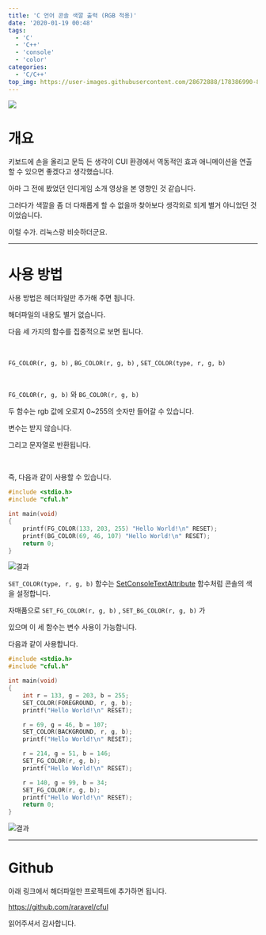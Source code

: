 ```yaml
---
title: 'C 언어 콘솔 색깔 출력 (RGB 적용)'
date: '2020-01-19 00:48'
tags:
  - 'C'
  - 'C++'
  - 'console'
  - 'color'
categories:
  - 'C/C++'
top_img: https://user-images.githubusercontent.com/28672888/178386990-8cfea95c-5cba-4022-b888-fedcbe53131c.png
---
```




![](https://user-images.githubusercontent.com/28672888/178386990-8cfea95c-5cba-4022-b888-fedcbe53131c.png)



# 개요


키보드에 손을 올리고 문득 든 생각이 CUI 환경에서 역동적인 효과 애니메이션을 연출할 수 있으면 좋겠다고 생각했습니다.

아마 그 전에 봤었던 인디게임 소개 영상을 본 영향인 것 같습니다.

그러다가 색깔을 좀 더 다채롭게 할 수 없을까 찾아보다 생각외로 되게 별거 아니었던 것이었습니다.

이럴 수가. 리눅스랑 비슷하더군요.


---


# 사용 방법

사용 방법은 헤더파일만 추가해 주면 됩니다.

해더파일의 내용도 별거 없습니다.

다음 세 가지의 함수를 집중적으로 보면 됩니다.

​

`FG_COLOR(r, g, b)` , `BG_COLOR(r, g, b)` , `SET_COLOR(type, r, g, b)`

​

`FG_COLOR(r, g, b)` 와 `BG_COLOR(r, g, b)`

두 함수는 rgb 값에 오로지 0~255의 숫자만 들어갈 수 있습니다.

변수는 받지 않습니다.

그리고 문자열로 반환됩니다.

​

즉, 다음과 같이 사용할 수 있습니다.


```c
#include <stdio.h>
#include "cful.h"

int main(void)
{
	printf(FG_COLOR(133, 203, 255) "Hello World!\n" RESET);
	printf(BG_COLOR(69, 46, 107) "Hello World!\n" RESET);
	return 0;
}
```

![결과](https://user-images.githubusercontent.com/28672888/178387124-e594b092-8193-46ba-885b-b40019a776c4.png)



`SET_COLOR(type, r, g, b)` 함수는 [SetConsoleTextAttribute](https://docs.microsoft.com/en-us/windows/console/setconsoletextattribute) 함수처럼 콘솔의 색을 설정합니다.

자매품으로 `SET_FG_COLOR(r, g, b)` , `SET_BG_COLOR(r, g, b)` 가

있으며 이 세 함수는 변수 사용이 가능합니다.

다음과 같이 사용합니다.

```c
#include <stdio.h>
#include "cful.h"

int main(void)
{
	int r = 133, g = 203, b = 255;
	SET_COLOR(FOREGROUND, r, g, b);
	printf("Hello World!\n" RESET);

	r = 69, g = 46, b = 107;
	SET_COLOR(BACKGROUND, r, g, b);
	printf("Hello World!\n" RESET);

	r = 214, g = 51, b = 146;
	SET_FG_COLOR(r, g, b);
	printf("Hello World!\n" RESET);

	r = 140, g = 99, b = 34;
	SET_FG_COLOR(r, g, b);
	printf("Hello World!\n" RESET);
	return 0;
}
```

![결과](https://user-images.githubusercontent.com/28672888/178387203-4c0d2663-45b4-4892-bd52-b0a6504fd9ba.png)


---


# Github

아래 링크에서 해더파일만 프로젝트에 추가하면 됩니다.


https://github.com/raravel/cful


읽어주셔서 감사합니다.

